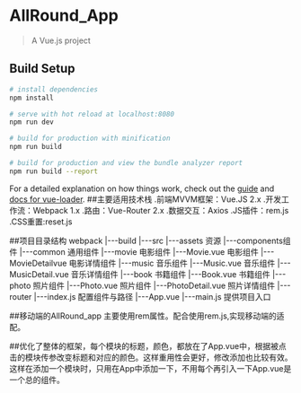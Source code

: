 # AllRound_App

> A Vue.js project

## Build Setup

``` bash
# install dependencies
npm install

# serve with hot reload at localhost:8080
npm run dev

# build for production with minification
npm run build

# build for production and view the bundle analyzer report
npm run build --report
```

For a detailed explanation on how things work, check out the [guide](http://vuejs-templates.github.io/webpack/) and [docs for vue-loader](http://vuejs.github.io/vue-loader).
##主要适用技术栈
.前端MVVM框架：Vue.JS 2.x
.开发工作流：Webpack 1.x
.路由：Vue-Router 2.x
.数据交互：Axios
.JS插件：rem.js
.CSS重置:reset.js

##项目目录结构
    webpack
      |---build
      |---src
        |---assets 资源
        |---components组件
          |---common    通用组件
          |---movie    电影组件
            |---Movie.vue 电影组件
            |---MovieDetailvue 电影详情组件
          |---music    音乐组件
            |---Music.vue 音乐组件
            |---MusicDetail.vue 音乐详情组件
          |---book    书籍组件
            |---Book.vue 书籍组件
          |---photo    照片组件
            |---Photo.vue 照片组件 
            |---PhotoDetail.vue 照片详情组件
      |---router
        |---index.js 配置组件与路径
      |---App.vue 
      |---main.js 提供项目入口    

##移动端的AllRound_app 主要使用rem属性。配合使用rem.js,实现移动端的适配。

##优化了整体的框架，每个模块的标题，颜色，都放在了App.vue中，根据被点击的模块传参改变标题和对应的颜色。这样重用性会更好，修改添加也比较有效。这样在添加一个模块时，只用在App中添加一下，不用每个再引入一下App.vue是一个总的组件。

